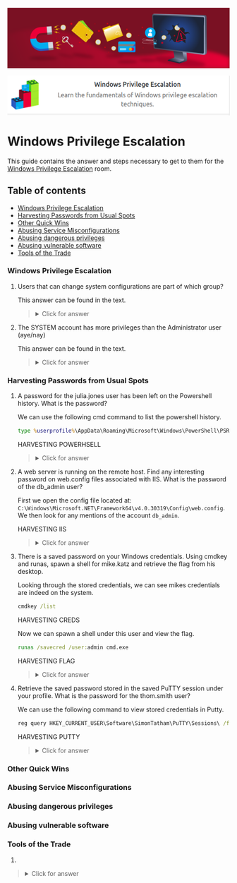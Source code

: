 ![Windows Privilege Escalation Banner](windowsprivesc20/Windows_Privilege_Escalation_Banner.png)

<p align="center">
   <img src="https://github.com/Kevinovitz/TryHackMe_Writeups/blob/main/windowsprivesc20/Windows_Privilege_Escalation_Cover.png" alt="Windows Privilege Escalation Logo">
</p>

# Windows Privilege Escalation

This guide contains the answer and steps necessary to get to them for the [Windows Privilege Escalation](https://tryhackme.com/room/windowsprivesc20) room.

## Table of contents

- [Windows Privilege Escalation](#windows-privilege-escalation)
- [Harvesting Passwords from Usual Spots](#harvesting-passwords-from-usual-spots)
- [Other Quick Wins](#other-quick-wins)
- [Abusing Service Misconfigurations](#abusing-service-misconfigurations)
- [Abusing dangerous privileges](#abusing-dangerous-privileges)
- [Abusing vulnerable software](#abusing-vulnerable-software)
- [Tools of the Trade ](#tools-of-the-trade)

### Windows Privilege Escalation

1. Users that can change system configurations are part of which group?

   This answer can be found in the text.

   ><details><summary>Click for answer</summary>Administrators</details>

2. The SYSTEM account has more privileges than the Administrator user (aye/nay)

   This answer can be found in the text.

   ><details><summary>Click for answer</summary>aye</details>

### Harvesting Passwords from Usual Spots

1. A password for the julia.jones user has been left on the Powershell history. What is the password?

   We can use the following cmd command to list the powershell history.

   ```cmd
   type %userprofile%\AppData\Roaming\Microsoft\Windows\PowerShell\PSReadline\ConsoleHost_history.txt
   ```

   HARVESTING POWERHSELL

   ><details><summary>Click for answer</summary>ZuperCkretPa5z</details>

2. A web server is running on the remote host. Find any interesting password on web.config files associated with IIS. What is the password of the db_admin user?

   First we open the config file located at: `C:\Windows\Microsoft.NET\Framework64\v4.0.30319\Config\web.config`. We then look for any mentions of the account `db_admin`.

   HARVESTING IIS

   ><details><summary>Click for answer</summary>098n0x35skjD3</details>

2. There is a saved password on your Windows credentials. Using cmdkey and runas, spawn a shell for mike.katz and retrieve the flag from his desktop.

   Looking through the stored credentials, we can see mikes credentials are indeed on the system.

   ```cmd
   cmdkey /list
   ```

   HARVESTING CREDS

   Now we can spawn a shell under this user and view the flag.

   ```cmd
   runas /savecred /user:admin cmd.exe
   ```

   HARVESTING FLAG
   
   ><details><summary>Click for answer</summary>THM{WHAT_IS_MY_PASSWORD}/details>

4. Retrieve the saved password stored in the saved PuTTY session under your profile. What is the password for the thom.smith user?

   We can use the following command to view stored credentials in Putty.

   ```cmd
   reg query HKEY_CURRENT_USER\Software\SimonTatham\PuTTY\Sessions\ /f "Proxy" /s
   ```

   HARVESTING PUTTY

   ><details><summary>Click for answer</summary>CoolPass2021</details>

### Other Quick Wins




### Abusing Service Misconfigurations




### Abusing dangerous privileges




### Abusing vulnerable software




### Tools of the Trade 



1. 

   

   ><details><summary>Click for answer</summary></details>
